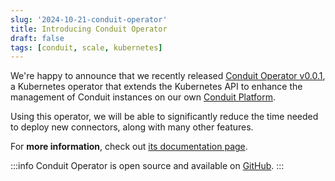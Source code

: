 ```yaml
---
slug: '2024-10-21-conduit-operator'
title: Introducing Conduit Operator
draft: false
tags: [conduit, scale, kubernetes]
---
```


We're happy to announce that we recently released [Conduit Operator v0.0.1](https://github.com/ConduitIO/conduit-operator/releases/tag/v0.0.1), a Kubernetes operator that extends the Kubernetes API to enhance the management of Conduit instances on our own [Conduit Platform](https://meroxa.io).

<!--truncate-->

Using this operator, we will be able to significantly reduce the time needed to deploy new connectors, along with many other features.

For **more information**, check out [its documentation page](/docs/scaling/conduit-operator).

:::info
Conduit Operator is open source and available on [GitHub](https://github.com/ConduitIO/conduit-operator).
:::
